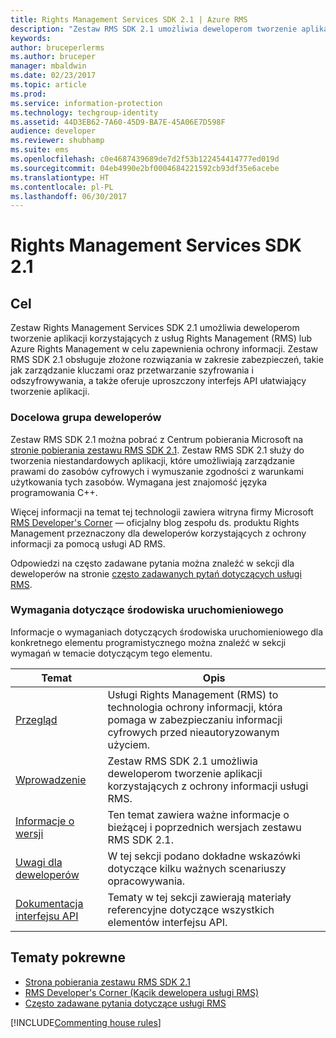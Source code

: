 ```yaml
---
title: Rights Management Services SDK 2.1 | Azure RMS
description: "Zestaw RMS SDK 2.1 umożliwia deweloperom tworzenie aplikacji korzystających z usługi RMS lub Azure RMS w celu zapewnienia ochrony informacji."
keywords: 
author: bruceperlerms
ms.author: bruceper
manager: mbaldwin
ms.date: 02/23/2017
ms.topic: article
ms.prod: 
ms.service: information-protection
ms.technology: techgroup-identity
ms.assetid: 44D3EB62-7A60-45D9-BA7E-45A06E7D598F
audience: developer
ms.reviewer: shubhamp
ms.suite: ems
ms.openlocfilehash: c0e4687439689de7d2f53b122454414777ed019d
ms.sourcegitcommit: 04eb4990e2bf0004684221592cb93df35e6acebe
ms.translationtype: HT
ms.contentlocale: pl-PL
ms.lasthandoff: 06/30/2017
---
```

# <a name="rights-management-services-sdk-21"></a>Rights Management Services SDK 2.1

## <a name="purpose"></a>Cel

Zestaw Rights Management Services SDK 2.1 umożliwia deweloperom tworzenie aplikacji korzystających z usług Rights Management (RMS) lub Azure Rights Management w celu zapewnienia ochrony informacji. Zestaw RMS SDK 2.1 obsługuje złożone rozwiązania w zakresie zabezpieczeń, takie jak zarządzanie kluczami oraz przetwarzanie szyfrowania i odszyfrowywania, a także oferuje uproszczony interfejs API ułatwiający tworzenie aplikacji.

### <a name="developer-audience"></a>Docelowa grupa deweloperów

Zestaw RMS SDK 2.1 można pobrać z Centrum pobierania Microsoft na [stronie pobierania zestawu RMS SDK 2.1](http://www.microsoft.com/en-us/download/details.aspx?id=38397). Zestaw RMS SDK 2.1 służy do tworzenia niestandardowych aplikacji, które umożliwiają zarządzanie prawami do zasobów cyfrowych i wymuszanie zgodności z warunkami użytkowania tych zasobów. Wymagana jest znajomość języka programowania C++.

Więcej informacji na temat tej technologii zawiera witryna firmy Microsoft [RMS Developer's Corner](http://blogs.msdn.com/b/rms/archive/2012/05/31/official-release-of-ad-rms-sdk-2-0-and-ad-rms-client-2-0.aspx) — oficjalny blog zespołu ds. produktu Rights Management przeznaczony dla deweloperów korzystających z ochrony informacji za pomocą usługi AD RMS.

Odpowiedzi na często zadawane pytania można znaleźć w sekcji dla deweloperów na stronie [często zadawanych pytań dotyczących usługi RMS](http://aka.ms/adrmsfaq ).

### <a name="run-time-requirements"></a>Wymagania dotyczące środowiska uruchomieniowego

Informacje o wymaganiach dotyczących środowiska uruchomieniowego dla konkretnego elementu programistycznego można znaleźć w sekcji wymagań w temacie dotyczącym tego elementu.

|Temat|Opis|
|-----|--------|
|[Przegląd](ad-rms-overview.md)|Usługi Rights Management (RMS) to technologia ochrony informacji, która pomaga w zabezpieczaniu informacji cyfrowych przed nieautoryzowanym użyciem.|
|[Wprowadzenie](getting-started-with-ad-rms-2-0.md)|Zestaw RMS SDK 2.1 umożliwia deweloperom tworzenie aplikacji korzystających z ochrony informacji usługi RMS.|
|[Informacje o wersji](release-notes-rtm.md)|Ten temat zawiera ważne informacje o bieżącej i poprzednich wersjach zestawu RMS SDK 2.1.|
|[Uwagi dla deweloperów](developer-notes.md)|W tej sekcji podano dokładne wskazówki dotyczące kilku ważnych scenariuszy opracowywania.|
|[Dokumentacja interfejsu API](api-reference-2-1.md)|Tematy w tej sekcji zawierają materiały referencyjne dotyczące wszystkich elementów interfejsu API.|

 

## <a name="related-topics"></a>Tematy pokrewne

* [Strona pobierania zestawu RMS SDK 2.1](http://www.microsoft.com/en-us/download/details.aspx?id=38397)
* [RMS Developer's Corner (Kącik dewelopera usługi RMS)](http://blogs.msdn.com/b/rms/archive/2012/05/31/official-release-of-ad-rms-sdk-2-0-and-ad-rms-client-2-0.aspx)
* [Często zadawane pytania dotyczące usługi RMS](http://aka.ms/adrmsfaq )

[!INCLUDE[Commenting house rules](../includes/houserules.md)]